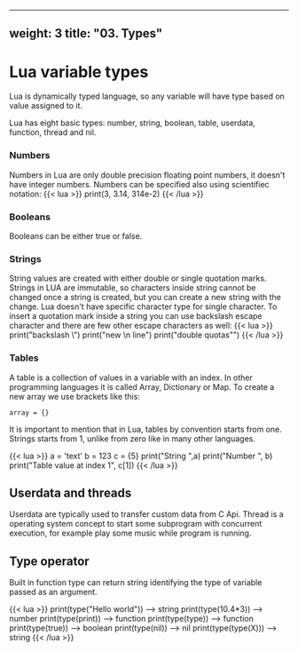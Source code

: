 
---
weight: 3
title: "03. Types"
---

# Lua variable types
Lua is dynamically typed language, so any variable will have type based on value
assigned to it.

Lua has eight basic types: number, string, boolean, table, userdata, function, thread and nil.

### Numbers
Numbers in Lua are only double precision floating point numbers, it doesn't have
integer numbers. Numbers can be specified also using scientifiec notation:
{{< lua >}}
print(3, 3.14, 314e-2)
{{< /lua >}}

### Booleans
Booleans can be either true or false.

### Strings
String values are created with either double or single quotation marks. Strings in LUA are immutable, so characters inside string cannot be changed once a string is created, but you can create a new string with the change.
Lua doesn't have specific character type for single character.
To insert a quotation mark inside a string you can use backslash escape character and there are few other escape characters as well:
{{< lua >}}
print("backslash \\")
print("new \n line")
print("double quotas\"")
{{< /lua >}}


### Tables
A table is a collection of values in a variable with an index. In other programming languages it is called Array, Dictionary or Map.
To create a new array we use brackets like this:
```
array = {}
```

It is important to mention that in Lua, tables by convention starts from one. Strings starts from 1, unlike from zero like in many other languages.

{{< lua >}}
a = 'text'
b = 123
c = {5}
print("String ",a)
print("Number ", b)
print("Table value at index 1", c[1])
{{< /lua >}}

## Userdata and threads
Userdata are typically used to transfer custom data from C Api. Thread is a operating system concept to start some subprogram with concurrent execution, for example play some music while program is running.

## Type operator
Built in function type can return string identifying the type of variable passed as an argument.

{{< lua >}}
print(type("Hello world"))  --> string
print(type(10.4*3))         --> number
print(type(print))          --> function
print(type(type))           --> function
print(type(true))           --> boolean
print(type(nil))            --> nil
print(type(type(X)))        --> string
{{< /lua >}}

